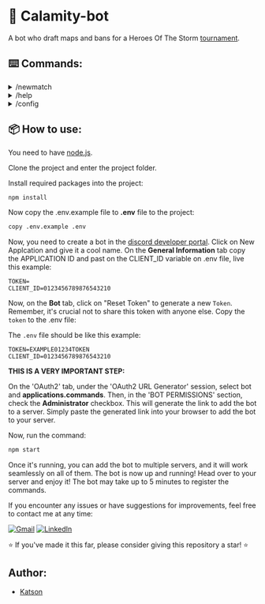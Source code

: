 # 🤖 Calamity-bot
A bot who draft maps and bans for a Heroes Of The Storm [tournament](https://www.calamitygaming.com.br/heroes-of-the-storm). 


## ⌨️ Commands:

<details>
  <summary> /newmatch </summary>
  
  - Create a new match registration (bans, fist picks and map selection).
  
    * options:

        > The sequence in which teams are selected only impact the game when is selected bo7 system, the team_1 will recieve the advantage setted on /config command.
        
        - system - Select a match system ex.: (Bo3, Bo5).
        - team1 - Select the first team role from discord server.
        - team2 - Select the second team role from discord server.
        
</details>

<details>
  <summary> /help </summary>
  
  - Display the command descriptions.
</details>

<details>
  <summary> /config </summary>
  
  - This command allows you to configure or retrieve settings for the bot.

    To view the current settings, select the setting you want to see, and leave the `value` option empty.

    **Map setting instruction:**
    To set map preferences, use the setting command followed by the desired maps enclosed in spaces. For example: Sky Alterac Cursed. Each map should be listed separately. Note that maps must be specified by a single name.
    
    **Bo7 setting instruction:**
    Modify the format of the Bo7 system for tournaments. If your tournament utilizes the Upper Finals configuration, you can adjust the advantage given to the winning team.
    
    Using the setting Bo7 command, you can specify:
    
      - **map:** Automatically sets the toss coin winner to team_1.
      - **game:** Sets the first game win to team_1.
</details>

## 📦 How to use:
You need to have [node.js](https://nodejs.org/en).

Clone the project and enter the project folder.

Install required packages into the project:
  ```bash
npm install
  ```

Now copy the .env.example file to **.env** file to the project:
  ```.bash
copy .env.example .env
  ```

Now, you need to create a bot in the [discord developer portal](https://discord.com/developers/applications).
Click on New Applcation and give it a cool name.
On the **General Information** tab copy the APPLICATION ID and past on the CLIENT_ID variable on .env file, live this example: 

  ```.env
TOKEN=
CLIENT_ID=0123456789876543210
  ```

Now, on the **Bot** tab, click on "Reset Token" to generate a new `Token`. Remember, it's crucial not to share this token with anyone else.
Copy the `token` to the .env file:

The `.env` file should be like this example:
  ```.env
TOKEN=EXAMPLE01234TOKEN
CLIENT_ID=0123456789876543210
  ```

**THIS IS A VERY IMPORTANT STEP:**

On the 'OAuth2' tab, under the 'OAuth2 URL Generator' session, select bot and **applications.commands**. Then, in the 'BOT PERMISSIONS' section, check the **Administrator** checkbox. This will generate the link to add the bot to a server. Simply paste the generated link into your browser to add the bot to your server.

Now, run the command:
   ```js
npm start
  ```

Once it's running, you can add the bot to multiple servers, and it will work seamlessly on all of them.
The bot is now up and running! Head over to your server and enjoy it!
The bot may take up to 5 minutes to register the commands.

If you encounter any issues or have suggestions for improvements, feel free to contact me at any time:

[<img src="https://img.shields.io/badge/-Gmail-FF0000?style=flat-square&labelColor=FF0000&logo=gmail&logoColor=white&link=" alt="Gmail"/></a>](mailto:katson.alves@ccc.ufcg.edu.br)
[<img src="https://img.shields.io/badge/-Linkedin-0e76a8?style=flat-square&logo=Linkedin&logoColor=white&link=" alt="LinkedIn"/></a>](https://www.linkedin.com/in/katsonmatheus/)

⭐ If you've made it this far, please consider giving this repository a star! ⭐
 
## Author:
- [Katson](https://github.com/katson1)

